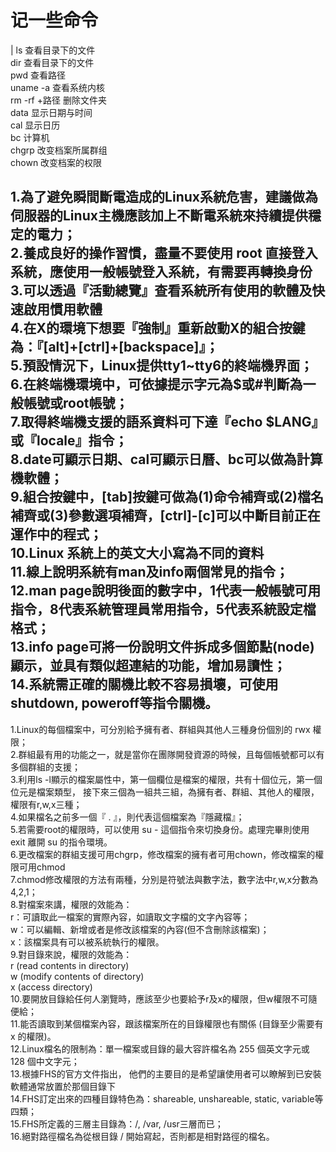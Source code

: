 # 记一些命令

  | ls 查看目录下的文件<br/>
  dir 查看目录下的文件<br/>
  pwd 查看路径<br/>
  uname -a 查看系统内核<br/>
  rm -rf +路径 删除文件夹<br/>
  data 显示日期与时间<br/>
  cal 显示日历<br/>
  bc 计算机<br/>
  chgrp 改变档案所属群组<br/>
  chown 改变档案的权限<br/>
  
  1.為了避免瞬間斷電造成的Linux系統危害，建議做為伺服器的Linux主機應該加上不斷電系統來持續提供穩定的電力；<br/>
  2.養成良好的操作習慣，盡量不要使用 root 直接登入系統，應使用一般帳號登入系統，有需要再轉換身份<br/>
  3.可以透過『活動總覽』查看系統所有使用的軟體及快速啟用慣用軟體<br/>
  4.在X的環境下想要『強制』重新啟動X的組合按鍵為：『[alt]+[ctrl]+[backspace]』；<br/>
  5.預設情況下，Linux提供tty1~tty6的終端機界面；<br/>
  6.在終端機環境中，可依據提示字元為$或#判斷為一般帳號或root帳號；<br/>
  7.取得終端機支援的語系資料可下達『echo $LANG』或『locale』指令；<br/>
  8.date可顯示日期、cal可顯示日曆、bc可以做為計算機軟體；<br/>
  9.組合按鍵中，[tab]按鍵可做為(1)命令補齊或(2)檔名補齊或(3)參數選項補齊，[ctrl]-[c]可以中斷目前正在運作中的程式；<br/>
  10.Linux 系統上的英文大小寫為不同的資料<br/>
  11.線上說明系統有man及info兩個常見的指令；<br/>
  12.man page說明後面的數字中，1代表一般帳號可用指令，8代表系統管理員常用指令，5代表系統設定檔格式；<br/>
  13.info page可將一份說明文件拆成多個節點(node)顯示，並具有類似超連結的功能，增加易讀性；<br/>
  14.系統需正確的關機比較不容易損壞，可使用shutdown, poweroff等指令關機。<br/>
  ------------------------------------------------------------------------------
  1.Linux的每個檔案中，可分別給予擁有者、群組與其他人三種身份個別的 rwx 權限；<br/>
  2.群組最有用的功能之一，就是當你在團隊開發資源的時候，且每個帳號都可以有多個群組的支援；<br/>
  3.利用ls -l顯示的檔案屬性中，第一個欄位是檔案的權限，共有十個位元，第一個位元是檔案類型， 接下來三個為一組共三組，為擁有者、群組、其他人的權限，權限有r,w,x三種；<br/>
  4.如果檔名之前多一個『 . 』，則代表這個檔案為『隱藏檔』；<br/>
  5.若需要root的權限時，可以使用 su - 這個指令來切換身份。處理完畢則使用 exit 離開 su 的指令環境。<br/>
  6.更改檔案的群組支援可用chgrp，修改檔案的擁有者可用chown，修改檔案的權限可用chmod<br/>
  7.chmod修改權限的方法有兩種，分別是符號法與數字法，數字法中r,w,x分數為4,2,1；<br/>
  8.對檔案來講，權限的效能為：<br/>
    r：可讀取此一檔案的實際內容，如讀取文字檔的文字內容等；<br/>
    w：可以編輯、新增或者是修改該檔案的內容(但不含刪除該檔案)；<br/>
    x：該檔案具有可以被系統執行的權限。<br/>
  9.對目錄來說，權限的效能為：<br/>
    r (read contents in directory)<br/>
    w (modify contents of directory)<br/>
    x (access directory)<br/>
  10.要開放目錄給任何人瀏覽時，應該至少也要給予r及x的權限，但w權限不可隨便給；<br/>
  11.能否讀取到某個檔案內容，跟該檔案所在的目錄權限也有關係 (目錄至少需要有 x 的權限)。<br/>
  12.Linux檔名的限制為：單一檔案或目錄的最大容許檔名為 255 個英文字元或 128 個中文字元；<br/>
  13.根據FHS的官方文件指出， 他們的主要目的是希望讓使用者可以瞭解到已安裝軟體通常放置於那個目錄下<br/>
  14.FHS訂定出來的四種目錄特色為：shareable, unshareable, static, variable等四類；<br/>
  15.FHS所定義的三層主目錄為：/, /var, /usr三層而已；<br/>
  16.絕對路徑檔名為從根目錄 / 開始寫起，否則都是相對路徑的檔名。<br/>
